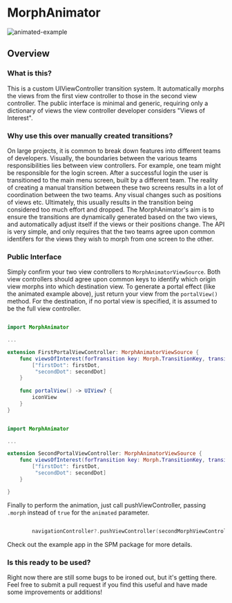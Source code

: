 # MorphAnimator

![animated-example](https://user-images.githubusercontent.com/1140466/214097087-47372922-57e5-44c8-bafe-1cf3a6c1d4c9.gif)

## Overview

### What is this?

This is a custom UIViewController transition system. It automatically morphs the views from the first view controller to those in the second view controller. The public interface is minimal and generic, requiring only a dictionary of views the view controller developer considers "Views of Interest". 

### Why use this over manually created transitions?

On large projects, it is common to break down features into different teams of developers. Visually, the boundaries between the various teams responsibilities lies between view controllers. For example, one team might be responsible for the login screen. After a successful login the user is transitioned to the main menu screen, built by a different team. The reality of creating a manual transition between these two screens results in a lot of coordination between the two teams. Any visual changes such as positions of views etc. Ultimately, this usually results in the transition being considered too much effort and dropped. The MorphAnimator's aim is to ensure the transitions are dynamically generated based on the two views, and automatically adjust itself if the views or their positions change. The API is very simple, and only requires that the two teams agree upon common identifers for the views they wish to morph from one screen to the other.

### Public Interface

Simply confirm your two view controllers to `MorphAnimatorViewSource`. Both view controllers should agree upon common keys to identify which origin view morphs into which destination view. To generate a portal effect (like the animated example above), just return your view from the `portalView()` method. For the destination, if no portal view is specified, it is assumed to be the full view controller.

```swift 

import MorphAnimator

...

extension FirstPortalViewController: MorphAnimatorViewSource {
    func viewsOfInterest(forTransition key: Morph.TransitionKey, transit: Morph.Transit) -> [String : UIView]? {
        ["firstDot": firstDot,
         "secondDot": secondDot]
    }
    
    func portalView() -> UIView? {
        iconView
    }
}
```

```swift

import MorphAnimator

...

extension SecondPortalViewController: MorphAnimatorViewSource {
    func viewsOfInterest(forTransition key: Morph.TransitionKey, transit: Morph.Transit) -> [String : UIView]? {
        ["firstDot": firstDot,
         "secondDot": secondDot]
    }

}
```

Finally to perform the animation, just call pushViewController, passing `.morph` instead of `true` for the `animated` parameter.

```swift

        navigationController?.pushViewController(secondMorphViewController, animated: .morph)

```

Check out the example app in the SPM package for more details.


### Is this ready to be used?

Right now there are still some bugs to be ironed out, but it's getting there. Feel free to submit a pull request if you find this useful and have made some improvements or additions!
